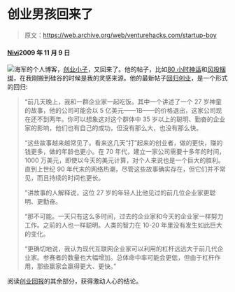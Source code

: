 # 创业男孩回来了

> 原文：<https://web.archive.org/web/venturehacks.com/startup-boy>

#### [Nivi](/web/20221128041104/https://venturehacks.com/about)2009 年 11 月 9 日

[![](img/7d63dace535ec6858b97b347c84eb09a.png)](https://web.archive.org/web/20221128041104/http://startupboy.com/)海军的个人博客，[创业小子](https://web.archive.org/web/20221128041104/http://startupboy.com/)，又回来了。他的帖子，比如[80 小时神话](https://web.archive.org/web/20221128041104/http://startupboy.com/2005/11/29/the-80-hour-myth/)和[风投捆绑](https://web.archive.org/web/20221128041104/http://startupboy.com/2005/12/01/vc-bundling/)，在我刚搬到硅谷的时候是我的灵感来源。他的最新帖子[回归创业](https://web.archive.org/web/20221128041104/http://startupboy.com/2009/11/09/the-returns-to-entrepreneurship/)，是一个形式的回归:

> “前几天晚上，我和一群企业家一起吃饭。其中一个讲述了一个 27 岁神童的故事，他的公司可能会以 5 亿美元——1B——的价格退出，这家公司现在还不到两年。你可以想象这对这个群体中 35 岁以上的聪明、勤奋的企业家的影响，他们也有自己的成功，但没有那么大，也没有那么快。
> 
> “这些故事越来越常见了。看来这几天“打”起来的创业者，做的更快，赚的钱更多，做的年龄也更小。在 70 年代，建立一家公司需要十多年的时间，1000 万美元，即使以今天的美元计算，对个人来说也是一个巨大的胜利。直到上世纪 90 年代末的网络热潮，尽管这些故事确实存在，但它们并不常见，而且持续的时间也更长。
> 
> ”讲故事的人解释说，这位 27 岁的年轻人比他见过的前几位企业家更聪明、更勤奋。
> 
> “那不可能。一天只有这么多时间，过去的企业家和今天的企业家一样努力工作。之前的人也一样聪明。人类的智力在 10-20 年里没有发生如此巨大的变化。
> 
> “更确切地说，我认为现代互联网企业家可以利用的杠杆远远大于前几代企业家。参赛者的数量也大幅增加。总体命中率可能会更低，但由于杠杆作用，那些赢家会赢得更大、更快。”

阅读[创业回报](https://web.archive.org/web/20221128041104/http://startupboy.com/2009/11/09/the-returns-to-entrepreneurship/)的其余部分，获得激动人心的结论。